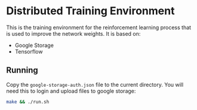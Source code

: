# Distributed Training Environment

This is the training environment for the reinforcement learning process that is used to improve the network weights. It is based on:

- Google Storage
- Tensorflow

## Running

Copy the `google-storage-auth.json` file to the current directory. You will need this to login and upload files to google storage:

```bash
make && ./run.sh
```
